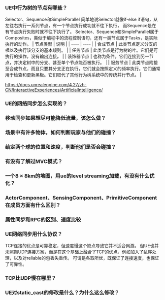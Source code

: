 ### UE中行为树的节点有哪些？
  Selector、Sequence和SimpleParallel
  简单地说Selector就像if-else if语句，从左往右执行一系列节点，有一个节点执行成功就不往下执行，
  而Sequence是在有节点执行失败时就不往下执行了。
  Selector、Sequence和SimpleParallel属于Composites，类似于编程中的流程控制语句，还有一类节点属于Tasks，是实际执行的动作。
  |  节点类型   | 说明  |
  |  ----  | ----  |
  | 合成节点  | 此类节点定义分支的根以及执行该分支的基本规则。 |
  | 任务节点  | 此类节点是行为树的叶。它们是可执行的操作，没有输出连接。 |
  | 装饰器节点  | 也称为条件。它们连接到另一节点，并决定树中的分支、甚至单个节点能否被执行。 |
  | 服务节点  | 此类节点附接至合成节点，而且只要其分支正在执行，它们就会按照定义的频率执行。它们通常用于检查和更新黑板。它们取代了其他行为树系统中的传统并行节点。 |
  
  https://docs.unrealengine.com/4.27/zh-CN/InteractiveExperiences/ArtificialIntelligence/
 
### UE的网络同步怎么实现的？
### 移动同步如果想尽可能降低流量，该怎么做？
### 场景中有许多物体，如何判断玩家与他们的碰撞？
### 给定两个球的位置和速度，判断他们是否会碰撞？
### 有没有了解过MVC模式？
### 一个8 × 8km的地图，用ue的level streaming加载，有没有什么优化？
### ActorComponent、SensingComponent、PrimitiveComponent在成员方面有什么区别？
### 属性同步和RPC的区别、速度比较

### UE网络同步用什么协议？

  TCP连接的优点是可靠稳定，但速度慢这个缺点导致它并不适合网游。
  但UE也并未照搬UDP连接方案，而是在这个基础上融合了TCP的优点，例如加入了乱序处理，以及对reliable的包丢失重传。
  可谓是各取所优，既保证了连接速度，也保证了可靠性。
### TCP比UDP慢在哪里？
### UE对static_cast的修改是什么？为什么这么修改？
